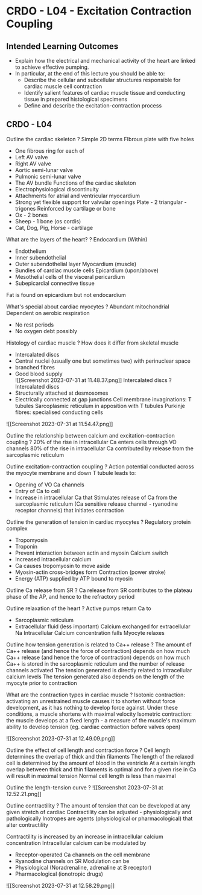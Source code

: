 # CRDO - L04 - Excitation Contraction Coupling

## Intended Learning Outcomes

- Explain how the electrical and mechanical activity of the heart are linked to achieve effective pumping.
- In particular, at the end of this lecture you should be able to:
  - Describe the cellular and subcellular structures responsible for cardiac muscle cell contraction
  - Identify salient features of cardiac muscle tissue and conducting tissue in prepared histological specimens
  - Define and describe the excitation-contraction process

## CRDO - L04

Outline the cardiac skeleton
?
Simple 2D terms
FIbrous plate with five  holes
- One fibrous ring for each of
- Left AV valve
- Right AV valve
- Aortic semi-lunar valve
- Pulmonic semi-lunar valve
- The AV bundle
Functions of the cardiac skeleton
- Electrophysiological discontinuity
- Attachments for atrial and ventricular myocardium
- Strong yet flexible support for valvular openings
Plate - 2 triangular - trigones
Reinforced by cartilage or bone
- Ox - 2 bones
- Sheep - 1 bone (os cordis)
- Cat, Dog, Pig, Horse - cartilage

What are the layers of the heart?
?
Endocardium (Within)
- Endothelium
- Inner subendothelial
- Outer subendothelial layer
Myocardium (muscle)
- Bundles of cardiac muscle cells
Epicardium (upon/above)
- Mesothelial cells of the visceral pericardium
- Subepicardial connective tissue

Fat is found on epicardium but not endocardium

What's special about cardiac myocytes
?
Abundant mitochondrial
Dependent on aerobic respiration
- No rest periods
- No oxygen debt possibly

Histology of cardiac muscle
?
How does it differ from skeletal muscle
- Intercalated discs
- Central nuclei (usually one but sometimes two) with perinuclear space
- branched fibres
- Good blood supply  
![[Screenshot 2023-07-31 at 11.48.37.png]]
Intercalated discs
?
Intercalated discs
- Structurally attached at desmosomes
- Electrically connected at gap junctions
Cell membrane invaginations: T tubules
Sarcoplasmic reticulum in apposition with T tubules
Purkinje fibres: specialised conducting cells

![[Screenshot 2023-07-31 at 11.54.47.png]]

Outline the relationship between calcium and excitation-contraction coupling
?
20% of the rise in intracellular Ca enters cells through VO channels
80% of the rise in intracellular Ca contributed by release from the sarcoplasmic reticulum

Outline excitation-contraction coupling
?
Action potential conducted across the myocyte membrane and down T tubule leads to:
- Opening of VO Ca channels
- Entry of Ca to cell
- Increase in intracellular Ca that
Stimulates release of Ca from the sarcoplasmic reticulum (Ca sensitive release channel - ryanodine receptor channels) that initiates contraction

Outline the generation of tension in cardiac myocytes
?
Regulatory protein complex
- Tropomyosin
- Troponin
- Prevent interaction between actin and myosin
Calcium switch
- Increased intracellular calcium
- Ca causes tropomyosin to move aside
- Myosin-actin cross-bridges form
Contraction (power stroke)
- Energy (ATP) supplied by ATP bound to myosin

Outline Ca release from SR
?
Ca release from SR contributes to the plateau phase of the AP, and hence to the refractory period

Outline relaxation of the heart
?
Active pumps return Ca to 
- Sarcoplasmic reticulum
- Extracellular fluid (less important)
Calcium exchanged for extracellular Na
Intracellular Calcium concentration falls
Myocyte relaxes

Outline how tension generation is related to Ca++ release
?
The amount of Ca++ release (and hence the force of contraction) depends on how much Ca++ release (and hence the force of contraction) depends on how much Ca++ is stored in the sarcoplasmic reticulum and the number of release channels activated
The tension generated is directly related to intracellular calcium levels
The tension generated also depends on the length of the myocyte prior to contraction

What are the contraction types in cardiac muscle
?
Isotonic contraction: activating an unrestrained muscle causes it to shorten without force development, as it has nothing to develop force against. Under these conditions, a muscle shortens with maximal velocity
Isometric contraction: the muscle develops at a fixed length - a measure of the muscle's maximum ability to develop tension (eg. cardiac contraction before valves open)

![[Screenshot 2023-07-31 at 12.49.09.png]]

Outline the effect of cell length and contraction force
?
Cell length determines the overlap of thick and thin filaments
The length of the relaxed cell is determined by the amount of blood in the ventricle
At a certain length overlap between thick and thin filaments is optimal and for a given rise in Ca will result in maximal tension
Normal cell length is less than maximal

Outline the length-tension curve
?
![[Screenshot 2023-07-31 at 12.52.21.png]]

Outline contractility
?
The amount of tension that can be developed at any given stretch of cardiac
Contractility can be adjusted - physiologically and pathologically
Inotropes are agents (physiological or pharmacological) that alter contractility

Contractility is increased by an increase in  intracellular calcium concentration
Intracellular calcium can be modulated by
- Receptor-operated Ca channels on the cell membrane
- Ryanodine channels on SR
Modulation can be 
- Physiological (Noradrenaline, adrenaline at B receptor)
- Pharmacological (ionotropic drugs)

![[Screenshot 2023-07-31 at 12.58.29.png]]

